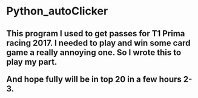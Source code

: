 # Python_autoClicker
<h2><p>
This program I used to get passes for T1 Prima racing 2017.
I needed to play and win some card game a really annoying one.
So I wrote this to play my part.

And hope fully will be in top 20 in a few hours 2-3.
</p></h2>
